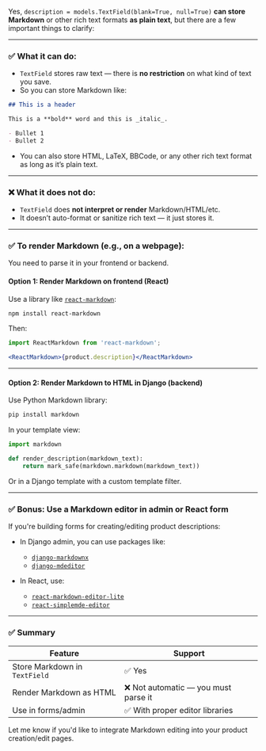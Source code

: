 Yes, `description = models.TextField(blank=True, null=True)` **can store Markdown** or other rich text formats **as plain text**, but there are a few important things to clarify:

---

### ✅ What it **can** do:

* `TextField` stores raw text — there is **no restriction** on what kind of text you save.
* So you can store Markdown like:

```markdown
## This is a header

This is a **bold** word and this is _italic_.

- Bullet 1
- Bullet 2
```

* You can also store HTML, LaTeX, BBCode, or any other rich text format as long as it’s plain text.

---

### ❌ What it does **not** do:

* `TextField` does **not interpret or render** Markdown/HTML/etc.
* It doesn’t auto-format or sanitize rich text — it just stores it.

---

### ✅ To **render** Markdown (e.g., on a webpage):

You need to parse it in your frontend or backend.

#### Option 1: Render Markdown on frontend (React)

Use a library like [`react-markdown`](https://github.com/remarkjs/react-markdown):

```bash
npm install react-markdown
```

Then:

```jsx
import ReactMarkdown from 'react-markdown';

<ReactMarkdown>{product.description}</ReactMarkdown>
```

---

#### Option 2: Render Markdown to HTML in Django (backend)

Use Python Markdown library:

```bash
pip install markdown
```

In your template view:

```python
import markdown

def render_description(markdown_text):
    return mark_safe(markdown.markdown(markdown_text))
```

Or in a Django template with a custom template filter.

---

### ✅ Bonus: Use a Markdown editor in admin or React form

If you're building forms for creating/editing product descriptions:

* In Django admin, you can use packages like:

  * [`django-markdownx`](https://github.com/neutronX/django-markdownx)
  * [`django-mdeditor`](https://github.com/agusmakmun/django-mdeditor)

* In React, use:

  * [`react-markdown-editor-lite`](https://github.com/HarryChen0506/react-markdown-editor-lite)
  * [`react-simplemde-editor`](https://github.com/RIP21/react-simplemde-editor)

---

### ✅ Summary

| Feature                       | Support                             |
| ----------------------------- | ----------------------------------- |
| Store Markdown in `TextField` | ✅ Yes                               |
| Render Markdown as HTML       | ❌ Not automatic — you must parse it |
| Use in forms/admin            | ✅ With proper editor libraries      |

Let me know if you'd like to integrate Markdown editing into your product creation/edit pages.
